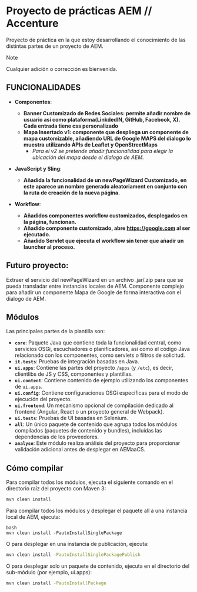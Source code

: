 # Proyecto de prácticas AEM // Accenture

Proyecto de práctica en la que estoy desarrollando el conocimiento de las distintas partes de un proyecto de AEM.

> [!NOTE]
> Cualquier adición o corrección es bienvenida.
>
> 
 ## FUNCIONALIDADES

- **Componentes**:
  - **Banner Customizado de Redes Sociales: permite añadir nombre de usuario así como plataforma(LinkdedIN, GitHub, Facebook, X). Cada entrada tiene css personalizado**
  - **Mapa Insertado v1: componente que despliega un componente de mapa customizable, añadiendo URL de Google MAPS del dialogo lo muestra utilizando APIs de Leaflet y OpenStreetMaps**
    -  _Para el v2 se pretende añadir funcionalidad para elegir la ubicación del mapa desde el dialogo de AEM._

   
- **JavaScript y Sling**:
  - **Añadida la funcionalidad de un newPageWizard Customizado, en este aparece un nombre generado aleatoriament en conjunto con la ruta de creación de la nueva página.**
    
- **Workflow**:
  - **Añadidos componentes workflow customizados, desplegados en la página, funcionan.**
  - **Añadido componente customizado, abre https://google.com al ser ejecutado.**
  - **Añadido Servlet que ejecuta el workflow sin tener que añadir un launcher al proceso.**

 ## Futuro proyecto:

Extraer el servicio del newPageWizard en un archivo .jar/.zip para que se pueda transladar entre instancias locales de AEM. 
Componente complejo para añadir un componente Mapa de Google de forma interactiva con el dialogo de AEM.

## Módulos

Las principales partes de la plantilla son:

- **`core`**: Paquete Java que contiene toda la funcionalidad central, como servicios OSGi, escuchadores o planificadores, así como el código Java relacionado con los componentes, como servlets o filtros de solicitud.
- **`it.tests`**: Pruebas de integración basadas en Java.
- **`ui.apps`**: Contiene las partes del proyecto `/apps` (y `/etc`), es decir, clientlibs de JS y CSS, componentes y plantillas.
- **`ui.content`**: Contiene contenido de ejemplo utilizando los componentes de `ui.apps`.
- **`ui.config`**: Contiene configuraciones OSGi específicas para el modo de ejecución del proyecto.
- **`ui.frontend`**: Un mecanismo opcional de compilación dedicado al frontend (Angular, React o un proyecto general de Webpack).
- **`ui.tests`**: Pruebas de UI basadas en Selenium.
- **`all`**: Un único paquete de contenido que agrupa todos los módulos compilados (paquetes de contenido y bundles), incluidas las dependencias de los proveedores.
- **`analyse`**: Este módulo realiza análisis del proyecto para proporcionar validación adicional antes de desplegar en AEMaaCS.

## Cómo compilar

Para compilar todos los módulos, ejecuta el siguiente comando en el directorio raíz del proyecto con Maven 3:

```bash
mvn clean install
```

Para compilar todos los módulos y desplegar el paquete all a una instancia local de AEM, ejecuta:

```
bash
mvn clean install -PautoInstallSinglePackage
```

O para desplegar en una instancia de publicación, ejecuta:

```bash
mvn clean install -PautoInstallSinglePackagePublish
```
O para desplegar solo un paquete de contenido, ejecuta en el directorio del sub-módulo (por ejemplo, ui.apps):

```bash
mvn clean install -PautoInstallPackage
```
